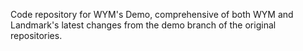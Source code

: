 Code repository for WYM's Demo, comprehensive of both WYM and Landmark's latest changes from the demo branch of the original repositories.
